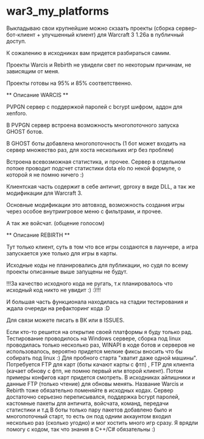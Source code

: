 # war3_my_platforms

Выкладываю свои крупнейшие можно скзаать проекты (сборка сервер-бот-клиент + улучшенный клиент) для Warcraft 3 1.26a в публичный доступ. 

К сожалению в исходниках вам придется разбираться самим.

Проекты Warcis и Rebirth не увидели свет по некоторым причинам, не зависящим от меня.

Проекты готовы на 95% и 85% соответственно.



** Описание WARCIS **


PVPGN сервер с поддержкой паролей с bcrypt шифром, аддон для xenforo.

В PVPGN сервер встроена возможность многопоточного запуска GHOST ботов.

В GHOST боты добавлена многопоточность (1 бот может входить на сервер множество раз, для хоста нескольких игр без проблем)

Встроена всевозможная статистика, и прочее. Сервер в отдельном потоке проводит подсчет статистики dota elo по некой формуле, о которой я не помню ничего :)

Клиентская часть содержит в себе античит, gproxy в виде DLL, а так же модификации для Warcraft 3.

Основные модификации это автовход, возможность создания игры через особое внутриигровое меню с фильтрами, и прочее.

А так же войсчат. (общение голосом)


** Описание REBIRTH **

Тут только клиент, суть в том что все игры создаются в лаунчере, а игра запускается уже только для игры в карты.



Исходные коды не планировались для публикации, но судя по всему проекты описанные выше запущены не будут.

!!!За качество исходного кода не ругать, т.к планировалось что исходный код никто не увидит :) :)!!!

И большая часть функционала находилась на стадии тестирования и ждала очереди на рефакторинг кода :D

Для связи можете писать в ВК или в ISSUES.






Если кто-то решится на открытие своей платформы я буду только рад.
Тестирование проводилось на Windows сервере, сборка под linux проводилась только несколько раз, WINAPI в коде ботов и серверов не использовалось, вероятно придется мелкие фиксы вносить что бы собирать под linux :)
Для пробного старта "хватит даже одной машины".
Потребуется FTP для карт (боты качают карты с фтп) , FTP для клиента (качает обнову с фтп, не помню первый или второй клиент).
Потом примеры конфигов карт придется смотреть.
В исходниках айпишники и данные FTP (только чтение) для обновы менять.
Название Warcis и Rebirth тоже обязательно поменяйте в исходных кодах.
Сервер достаточно серьезно переписывался, поддержка bcrypt паролей, кастомные пакеты для античита, войсчата, команд, передачи статистики и т.д
В боты только пару пакетов добавлено было и многопоточный старт, то есть он под одним аккаунтом входил несколько раз (сколько угодно) и мог хостить много игр сразу.
Я врядли помогу с кодом, так что знания в C++/C# обязательны :)
